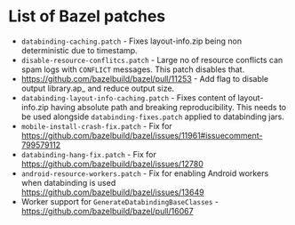 # List of Bazel patches

* `databinding-caching.patch` - Fixes layout-info.zip being non deterministic due to timestamp.
* `disable-resource-conflitcs.patch` - Large no of resource conflicts can spam logs with `CONFLICT` messages. This patch disables that.
* https://github.com/bazelbuild/bazel/pull/11253 - Add flag to disable output library.ap_ and reduce output size.
* `databinding-layout-info-caching.patch` - Fixes content of layout-info.zip having absolute path and breaking reproducibility. This needs
  to be used alongside `databinding-fixes.patch` applied to databinding jars.
* `mobile-install-crash-fix.patch` - Fix for https://github.com/bazelbuild/bazel/issues/11961#issuecomment-799579112
* `databinding-hang-fix.patch` - Fix for https://github.com/bazelbuild/bazel/issues/12780
* `android-resource-workers.patch` - Fix for enabling Android workers when databinding is
  used https://github.com/bazelbuild/bazel/issues/13649
* Worker support for `GenerateDatabindingBaseClasses` - https://github.com/bazelbuild/bazel/pull/16067